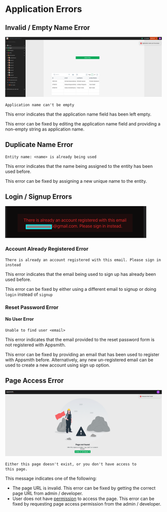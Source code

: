 # Application Errors

## Invalid / Empty Name Error

![Click to expand](../.gitbook/assets/application-name-error.png)


``` 
Application name can't be empty
```

This error indicates that the application name field has been left empty.

This error can be fixed by editing the application name field and providing a non-empty string as application name.

## Duplicate Name Error


``` 
Entity name: <name> is already being used
```

This error indicates that the name being assigned to the entity has been used before.

This error can be fixed by assigning a new unique name to the entity.


## Login / Signup Errors

![Click to expand](../.gitbook/assets/signup-error.png)

### Account Already Registered Error

``` 
There is already an account registered with this email. Please sign in instead
```

This error indicates that the email being used to sign up has already been used before.

This error can be fixed by either using a different email to signup or doing `login` instead of `signup`

### Reset Password Error

#### No User Error

``` 
Unable to find user <email>
```

This error indicates that the email provided to the reset password form is not registered with Appsmith.

This error can be fixed by providing an email that has been used to register with Appsmith before. Alternatively,
any new un-registered email can be used to create a new account using sign up option.  

## Page Access Error

![Click to expand](../.gitbook/assets/page-not-found-error.png)

``` 
Either this page doesn't exist, or you don't have access to
this page.
```

This message indicates one of the following:

- The page URL is invalid. This error can be fixed by getting the correct page URL from admin / developer.
- User does not have [permission](https://docs.appsmith.com/core-concepts/access-control) to access the page. This error can be fixed by requesting page access permission
  from
  the admin / developer.
  
